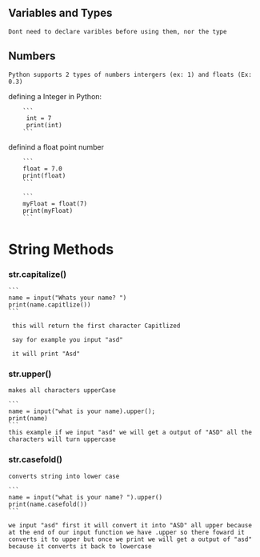## Variables and Types

    Dont need to declare varibles before using them, nor the type

## Numbers

    Python supports 2 types of numbers intergers (ex: 1) and floats (Ex: 0.3)

defining a Integer in Python:

        ```
         int = 7
         print(int)
        ```

definind a float point number

        ```
        float = 7.0
        print(float)
        ```

        ```
        myFloat = float(7)
        print(myFloat)
        ```

# String Methods

### str.capitalize()

    ```
    name = input("Whats your name? ")
    print(name.capitlize())
    ```

     this will return the first character Capitlized

     say for example you input "asd"

     it will print "Asd"

### str.upper()

    makes all characters upperCase

    ```
    name = input("what is your name).upper();
    print(name)
    ```
    this example if we input "asd" we will get a output of "ASD" all the characters will turn uppercase

### str.casefold()

    converts string into lower case

    ```
    name = input("what is your name? ").upper()
    print(name.casefold())
    ```

    we input "asd" first it will convert it into "ASD" all upper because at the end of our input function we have .upper so there foward it converts it to upper but once we print we will get a output of "asd" because it converts it back to lowercase 